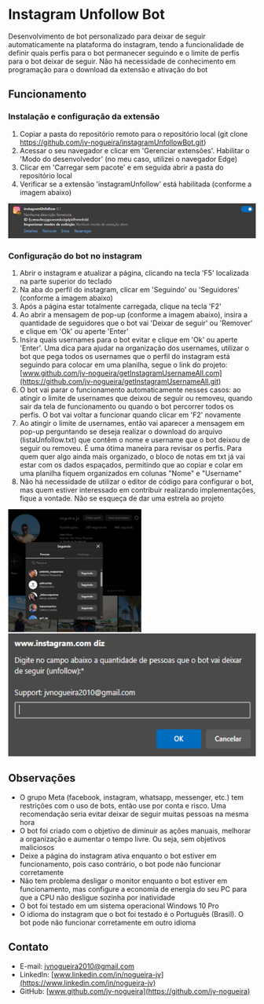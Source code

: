 # Instagram Unfollow Bot

Desenvolvimento de bot personalizado para deixar de seguir automaticamente na plataforma do instagram, tendo a funcionalidade de definir quais perfis para o bot permanecer seguindo e o limite de perfis para o bot deixar de seguir. Não há necessidade de conhecimento em programação para o download da extensão e ativação do bot

## Funcionamento

### Instalação e configuração da extensão
1. Copiar a pasta do repositório remoto para o repositório local (git clone https://github.com/jv-nogueira/instagramUnfollowBot.git)
2. Acessar o seu navegador e clicar em 'Gerenciar extensões'. Habilitar o 'Modo do desenvolvedor' (no meu caso, utilizei o navegador Edge)
3. Clicar em 'Carregar sem pacote' e em seguida abrir a pasta do repositório local
4. Verificar se a extensão 'instagramUnfollow' está habilitada (conforme a imagem abaixo)

![Visualização no navegador Edge da extensão instagramUnfollow](image/extensaoEdge.png)

### Configuração do bot no instagram
1. Abrir o instagram e atualizar a página, clicando na tecla 'F5' localizada na parte superior do teclado
2. Na aba do perfil do instagram, clicar em 'Seguindo' ou 'Seguidores' (conforme a imagem abaixo)
3. Após a página estar totalmente carregada, clique na tecla 'F2'
4. Ao abrir a mensagem de pop-up (conforme a imagem abaixo), insira a quantidade de seguidores que o bot vai 'Deixar de seguir' ou 'Remover' e clique em 'Ok' ou aperte 'Enter'
5. Insira quais usernames para o bot evitar e clique em 'Ok' ou aperte 'Enter'. Uma dica para ajudar na organização dos usernames, utilizar o bot que pega todos os usernames que o perfil do instagram está seguindo para colocar em uma planilha, segue o link do projeto: [www.github.com/jv-nogueira/getInstagramUsernameAll.com](https://github.com/jv-nogueira/getInstagramUsernameAll.git)
6. O bot vai parar o funcionamento automaticamente nesses casos: ao atingir o limite de usernames que deixou de seguir ou removeu, quando sair da tela de funcionamento ou quando o bot percorrer todos os perfis. O bot vai voltar a funcionar quando clicar em 'F2' novamente
7. Ao atingir o limite de usernames, então vai aparecer a mensagem em pop-up perguntando se deseja realizar o download do arquivo (listaUnfollow.txt) que contêm o nome e username que o bot deixou de seguir ou removeu. É uma ótima maneira para revisar os perfis. Para quem quer algo ainda mais organizado, o bloco de notas em txt já vai estar com os dados espaçados, permitindo que ao copiar e colar em uma planilha fiquem organizados em colunas "Nome" e "Username"
8. Não há necessidade de utilizar o editor de código para configurar o bot, mas quem estiver interessado em contribuir realizando implementações, fique a vontade. Não se esqueça de dar uma estrela ao projeto

<p float="flex">
  <img src="image/printSeguindo.png" alt="Visualização das pessoas que estão seguindo no Instagram" height="250px">
  <img src="image/printPromptQuantidade.png" alt="Visualização do prompt perguntando a quantidade para unfollow" height="250">
</p>


## Observações

- O grupo Meta (facebook, instagram, whatsapp, messenger, etc.) tem restrições com o uso de bots, então use por conta e risco. Uma recomendação seria evitar deixar de seguir muitas pessoas na mesma hora
- O bot foi criado com o objetivo de diminuir as ações manuais, melhorar a organização e aumentar o tempo livre. Ou seja, sem objetivos maliciosos
- Deixe a página do instagram ativa enquanto o bot estiver em funcionamento, pois caso contrário, o bot pode não funcionar corretamente
- Não tem problema desligar o monitor enquanto o bot estiver em funcionamento, mas configure a economia de energia do seu PC para que a CPU não desligue sozinha por inatividade
- O bot foi testado em um sistema operacional Windows 10 Pro
- O idioma do instagram que o bot foi testado é o Português (Brasil). O bot pode não funcionar corretamente em outro idioma

## Contato

- E-mail: [jvnogueira2010@gmail.com](mailto:jvnogueira2010@gmail.com)
- LinkedIn: [www.linkedin.com/in/nogueira-jv](https://www.linkedin.com/in/nogueira-jv)
- GitHub: [www.github.com/jv-nogueira](https://github.com/jv-nogueira)